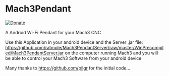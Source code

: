 # Mach3Pendant

[![Donate](https://img.shields.io/badge/Donate-PayPal-green.svg)](https://www.paypal.com/cgi-bin/webscr?cmd=_s-xclick&hosted_button_id=JG8MF9QZV5EN4)

A Android Wi-Fi Pendant for your Mach3 CNC

Use this Application in your android device 
and the Server .jar file: https://github.com/ratmole/Mach3PendantServer/raw/master/WinPrecompiled/Mach3PendantServer.jar
on the computer running Mach3 and you will be able to control your Mach3 Software from your android device

Many thanks to https://github.com/pilgr for the initial code...

